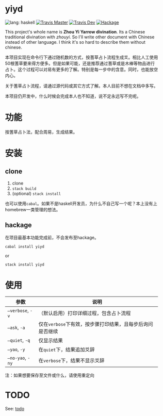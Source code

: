 # yiyd
![lang: haskell](https://img.shields.io/badge/lang-haskell-brightgreen.svg)
[![Travis Master](https://img.shields.io/travis/VonFry/yiyd/master.svg?label=master)](https://travis-ci.org/VonFry/yiyd)
[![Travis Dev](https://img.shields.io/travis/VonFry/yiyd/develop.svg?label=develop)](https://travis-ci.org/VonFry/yiyd)
[![Hackage](https://img.shields.io/hackage/v/yiyd.svg)](https://hackage.haskell.org/package/yiyd)
    
This project's whole name is __Zhou Yi Yarrow divination__. Its a Chinese traditional divination with _zhouyi_. So I'll write other document with Chinese instead of other language. I think it's so hard to describe them without chinese.

本项目实现在命令行下通过随机数的方式，按蓍草占卜流程生成爻。相比人工使用50根蓍草要来得方便多。但是如果可能，还是推荐通过蓍草或是木棒等物品进行占卜。这个过程可以对易有更多的了解。特别是每一步中的含意。同时，也能放空内心。

关于蓍草占卜流程，请通过源代码或其它方式了解。本人目前不想在文档中多写。

本项目仍开发中，什么时候会完成本人也不知道，说不定永远写不完呢。

# 功能

按蓍草占卜法，配合周易，生成结果。

# 安装

## clone

1. clone
2. `stack build`
3. (optional) `stack install`

也可以使用`cabal`。如果不是haskell开发员，为什么不自己写一个呢？本上没有上homebrew一类管理的想法。

## hackage

在项目最基本功能完成前，不会发布至hackage。

`cabal install yiyd`

or 

`stack install yiyd`


# 使用


| 参数 | 说明 |
| --- | --- |
| `—verbose`, `-v` | （默认启用）打印详细过程，包含占卜流程 |
| `—ask`, `-a` | 仅在`verbose`下有效，按步骤打印结果，且每步后询问是否继续 |
| `—quiet`, `-q` | 仅显示结果 |
| `—yao`, `-y` | 在`quiet`下，结果追加爻辞 |
| `—no-yao`, `-ny` | 在`verbose`下，结果不显示爻辞 |

注：如果想要保存至文件或什么，请使用重定向

# TODO

See: [todo](./todo.org)

